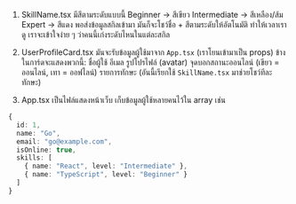 1. SkillName.tsx
มีสีตามระดับแบบนี้
Beginner → สีเขียว
Intermediate → สีเหลือง/ส้ม
Expert → สีแดง
พอส่งข้อมูลสกิลเข้ามา มันก็จะโชว์ชื่อ + สีตามระดับให้อัตโนมัติ
ทำให้เวลาเราดู เราจะเข้าใจง่าย ๆ ว่าคนนี้เก่งระดับไหนในแต่ละสกิล

2. UserProfileCard.tsx
มันจะรับข้อมูลผู้ใช้มาจาก `App.tsx` (เราโยนเข้ามาเป็น props)
ข้างในการ์ดจะแสดงพวกนี้:
ชื่อผู้ใช้
อีเมล
รูปโปรไฟล์ (avatar)
จุดบอกสถานะออนไลน์ (เขียว = ออนไลน์, เทา = ออฟไลน์)
รายการทักษะ (อันนี้เรียกใช้ `SkillName.tsx` มาช่วยโชว์ทีละทักษะ)

3. App.tsx
เป็นไฟล์แสดงหน้าเว็บ
เก็บข้อมูลผู้ใช้หลายคนไว้ใน array เช่น
  ```ts
  {
    id: 1,
    name: "Go",
    email: "go@example.com",
    isOnline: true,
    skills: [
      { name: "React", level: "Intermediate" },
      { name: "TypeScript", level: "Beginner" }
    ]
  }
